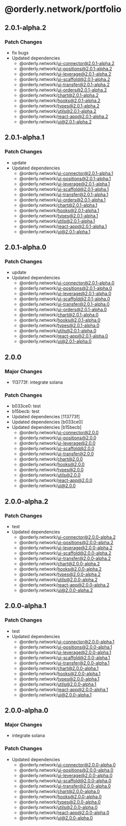 # @orderly.network/portfolio

## 2.0.1-alpha.2

### Patch Changes

- fix bugs
- Updated dependencies
  - @orderly.network/ui-connector@2.0.1-alpha.2
  - @orderly.network/ui-positions@2.0.1-alpha.2
  - @orderly.network/ui-leverage@2.0.1-alpha.2
  - @orderly.network/ui-scaffold@2.0.1-alpha.2
  - @orderly.network/ui-transfer@2.0.1-alpha.2
  - @orderly.network/ui-orders@2.0.1-alpha.2
  - @orderly.network/chart@2.0.1-alpha.2
  - @orderly.network/hooks@2.0.1-alpha.2
  - @orderly.network/types@2.0.1-alpha.2
  - @orderly.network/utils@2.0.1-alpha.2
  - @orderly.network/react-app@2.0.1-alpha.2
  - @orderly.network/ui@2.0.1-alpha.2

## 2.0.1-alpha.1

### Patch Changes

- update
- Updated dependencies
  - @orderly.network/ui-connector@2.0.1-alpha.1
  - @orderly.network/ui-positions@2.0.1-alpha.1
  - @orderly.network/ui-leverage@2.0.1-alpha.1
  - @orderly.network/ui-scaffold@2.0.1-alpha.1
  - @orderly.network/ui-transfer@2.0.1-alpha.1
  - @orderly.network/ui-orders@2.0.1-alpha.1
  - @orderly.network/chart@2.0.1-alpha.1
  - @orderly.network/hooks@2.0.1-alpha.1
  - @orderly.network/types@2.0.1-alpha.1
  - @orderly.network/utils@2.0.1-alpha.1
  - @orderly.network/react-app@2.0.1-alpha.1
  - @orderly.network/ui@2.0.1-alpha.1

## 2.0.1-alpha.0

### Patch Changes

- update
- Updated dependencies
  - @orderly.network/ui-connector@2.0.1-alpha.0
  - @orderly.network/ui-positions@2.0.1-alpha.0
  - @orderly.network/ui-leverage@2.0.1-alpha.0
  - @orderly.network/ui-scaffold@2.0.1-alpha.0
  - @orderly.network/ui-transfer@2.0.1-alpha.0
  - @orderly.network/ui-orders@2.0.1-alpha.0
  - @orderly.network/chart@2.0.1-alpha.0
  - @orderly.network/hooks@2.0.1-alpha.0
  - @orderly.network/types@2.0.1-alpha.0
  - @orderly.network/utils@2.0.1-alpha.0
  - @orderly.network/react-app@2.0.1-alpha.0
  - @orderly.network/ui@2.0.1-alpha.0

## 2.0.0

### Major Changes

- 113773f: integrate solana

### Patch Changes

- b033ce0: test
- b15becb: test
- Updated dependencies [113773f]
- Updated dependencies [b033ce0]
- Updated dependencies [b15becb]
  - @orderly.network/ui-connector@2.0.0
  - @orderly.network/ui-positions@2.0.0
  - @orderly.network/ui-leverage@2.0.0
  - @orderly.network/ui-scaffold@2.0.0
  - @orderly.network/ui-transfer@2.0.0
  - @orderly.network/chart@2.0.0
  - @orderly.network/hooks@2.0.0
  - @orderly.network/types@2.0.0
  - @orderly.network/utils@2.0.0
  - @orderly.network/react-app@2.0.0
  - @orderly.network/ui@2.0.0

## 2.0.0-alpha.2

### Patch Changes

- test
- Updated dependencies
  - @orderly.network/ui-connector@2.0.0-alpha.2
  - @orderly.network/ui-positions@2.0.0-alpha.2
  - @orderly.network/ui-leverage@2.0.0-alpha.2
  - @orderly.network/ui-scaffold@2.0.0-alpha.2
  - @orderly.network/ui-transfer@2.0.0-alpha.2
  - @orderly.network/chart@2.0.0-alpha.2
  - @orderly.network/hooks@2.0.0-alpha.2
  - @orderly.network/types@2.0.0-alpha.2
  - @orderly.network/utils@2.0.0-alpha.2
  - @orderly.network/react-app@2.0.0-alpha.2
  - @orderly.network/ui@2.0.0-alpha.2

## 2.0.0-alpha.1

### Patch Changes

- test
- Updated dependencies
  - @orderly.network/ui-connector@2.0.0-alpha.1
  - @orderly.network/ui-positions@2.0.0-alpha.1
  - @orderly.network/ui-leverage@2.0.0-alpha.1
  - @orderly.network/ui-scaffold@2.0.0-alpha.1
  - @orderly.network/ui-transfer@2.0.0-alpha.1
  - @orderly.network/chart@2.0.0-alpha.1
  - @orderly.network/hooks@2.0.0-alpha.1
  - @orderly.network/types@2.0.0-alpha.1
  - @orderly.network/utils@2.0.0-alpha.1
  - @orderly.network/react-app@2.0.0-alpha.1
  - @orderly.network/ui@2.0.0-alpha.1

## 2.0.0-alpha.0

### Major Changes

- integrate solana

### Patch Changes

- Updated dependencies
  - @orderly.network/ui-connector@2.0.0-alpha.0
  - @orderly.network/ui-positions@2.0.0-alpha.0
  - @orderly.network/ui-leverage@2.0.0-alpha.0
  - @orderly.network/ui-scaffold@2.0.0-alpha.0
  - @orderly.network/ui-transfer@2.0.0-alpha.0
  - @orderly.network/chart@2.0.0-alpha.0
  - @orderly.network/hooks@2.0.0-alpha.0
  - @orderly.network/types@2.0.0-alpha.0
  - @orderly.network/utils@2.0.0-alpha.0
  - @orderly.network/react-app@2.0.0-alpha.0
  - @orderly.network/ui@2.0.0-alpha.0
